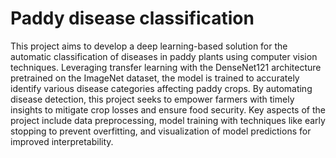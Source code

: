 # Paddy disease classification
This project aims to develop a deep learning-based solution for the automatic classification of diseases in paddy plants using computer vision techniques. Leveraging transfer learning with the DenseNet121 architecture pretrained on the ImageNet dataset, the model is trained to accurately identify various disease categories affecting paddy crops. By automating disease detection, this project seeks to empower farmers with timely insights to mitigate crop losses and ensure food security. Key aspects of the project include data preprocessing, model training with techniques like early stopping to prevent overfitting, and visualization of model predictions for improved interpretability.
